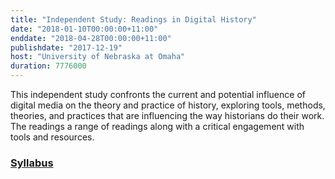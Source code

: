 ```yaml
---
title: "Independent Study: Readings in Digital History"
date: "2018-01-10T00:00:00+11:00"
enddate: "2018-04-28T00:00:00+11:00"
publishdate: "2017-12-19"
host: "University of Nebraska at Omaha"
duration: 7776000
---
```


This independent study confronts the current and potential influence of digital media on the theory and practice of history, exploring tools, methods, theories, and practices that are influencing the way historians do their work. The readings a range of readings along with a critical engagement with tools and resources.

### [Syllabus](/assets/uno.dh-directed-readings.pdf)
